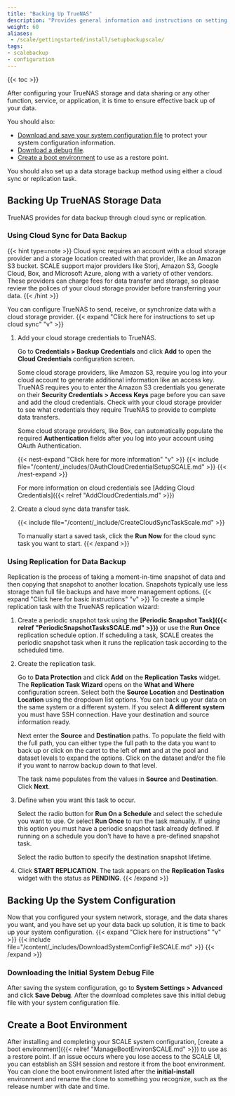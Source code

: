 ```yaml
---
title: "Backing Up TrueNAS"
description: "Provides general information and instructions on setting up data storage backup solutions, saving the system configuration and initial system debug files, and creating a boot environment."
weight: 60
aliases:
 - /scale/gettingstarted/install/setupbackupscale/
tags:
- scalebackup
- configuration
---
```


{{< toc >}}

After configuring your TrueNAS storage and data sharing or any other function, service, or application, it is time to ensure effective back up of your data. 

You should also:

* [Download and save your system configuration file](#backing-up-the-system-configuration) to protect your system configuration information.
* [Download a debug file](#downloading-the-initial-system-debug-file).
* [Create a boot environment](#create-a-boot-environment) to use as a restore point.

You should also set up a data storage backup method using either a cloud sync or replication task.

## Backing Up TrueNAS Storage Data

TrueNAS provides for data backup through cloud sync or replication.

### Using Cloud Sync for Data Backup
{{< hint type=note >}}
Cloud sync requires an account with a cloud storage provider and a storage location created with that provider, like an Amazon S3 bucket.
SCALE support major providers like Storj, Amazon S3, Google Cloud, Box, and Microsoft Azure, along with a variety of other vendors.
These providers can charge fees for data transfer and storage, so please review the polices of your cloud storage provider before transferring your data.
{{< /hint >}}

You can configure TrueNAS to send, receive, or synchronize data with a cloud storage provider. 
{{< expand "Click here for instructions to set up cloud sync" "v" >}}

1. Add your cloud storage credentials to TrueNAS.

   Go to **Credentials > Backup Credentials** and click **Add** to open the **Cloud Credentials** configuration screen.

   Some cloud storage providers, like Amazon S3, require you log into your cloud account to generate additional information like an access key. TrueNAS requires you to enter the Amazon S3 credentials you generate on their **Security Credentials > Access Keys** page before you can save and add the cloud credentials. 
   Check with your cloud storage provider to see what credentials they require TrueNAS to provide to complete data transfers.

   Some cloud storage providers, like Box, can automatically populate the required **Authentication** fields after you log into your account using OAuth Authentication. 

   {{< nest-expand "Click here for more information" "v" >}}
   {{< include file="/content/_includes/OAuthCloudCredentialSetupSCALE.md" >}}
   {{< /nest-expand >}}

   For more information on cloud credentials see [Adding Cloud Credentials]({{< relref "AddCloudCredentials.md" >}})

2. Create a cloud sync data transfer task.

   {{< include file="/content/_include/CreateCloudSyncTaskScale.md" >}}

   To manually start a saved task, click the <i class="fa fa-caret-right" aria-hidden="true"></i> **Run Now** for the cloud sync task you want to start. 
{{< /expand >}}
### Using Replication for Data Backup

Replication is the process of taking a moment-in-time snapshot of data and then copying that snapshot to another location. 
Snapshots typically use less storage than full file backups and have more management options. 
{{< expand "Click here for basic instructions" "v" >}}
To create a simple replication task with the TrueNAS replication wizard:

1. Create a periodic snapshot task using the **[Periodic Snapshot Task]({{< relref "PeriodicSnapshotTasksSCALE.md" >}})** or use the **Run Once** replication schedule option. 
   If scheduling a task, SCALE creates the periodic snapshot task when it runs the replication task according to the scheduled time.

2. Create the replication task.

   Go to **Data Protection** and click **Add** on the **Replication Tasks** widget. The **Replication Task Wizard** opens on the **What and Where** configuration screen. 
   Select both the **Source Location** and **Destination Location** using the dropdown list options. 
   You can back up your data on the same system or a different system. 
   If you select **A different system** you must have SSH connection. Have your destination and source information ready.

   Next enter the **Source** and **Destination** paths. To populate the field with the full path, you can either type the full path to the data you want to back up or click on the caret <i class="fa fa-caret-right" aria-hidden="true"></i> to the left of **mnt** and at the pool and dataset levels to expand the options. Click on the dataset and/or the file if you want to narrow backup down to that level.

   The task name populates from the values in **Source** and **Destination**. Click **Next**.

3. Define when you want this task to occur.

   Select the radio button for **Run On a Schedule** and select the schedule you want to use. Or select **Run Once** to run the task manually.
   If using this option you must have a periodic snapshot task already defined. If running on a schedule you don't have to have a pre-defined snapshot task.

   Select the radio button to specify the destination snapshot lifetime.

4. Click **START REPLICATION**. The task appears on the **Replication Tasks** widget with the status as **PENDING**.
{{< /expand >}}
## Backing Up the System Configuration

Now that you configured your system network, storage, and the data shares you want, and you have set up your data back up solution, it is time to back up your system configuration.
{{< expand "Click here for instructions" "v" >}}
{{< include file="/content/_includes/DownloadSystemConfigFileSCALE.md" >}}
{{< /expand >}}
### Downloading the Initial System Debug File

After saving the system configuration, go to **System Settings > Advanced** and click **Save Debug**. After the download completes save this initial debug file with your system configuration file.

## Create a Boot Environment

After installing and completing your SCALE system configuration, [create a boot environment]({{< relref "ManageBootEnvironSCALE.md" >}}) to use as a restore point.
If an issue occurs where you lose access to the SCALE UI, you can establish an SSH session and restore it from the boot environment. 
You can clone the boot environment listed after the **initial-install** environment and rename the clone to something you recognize, such as the release number with date and time.
